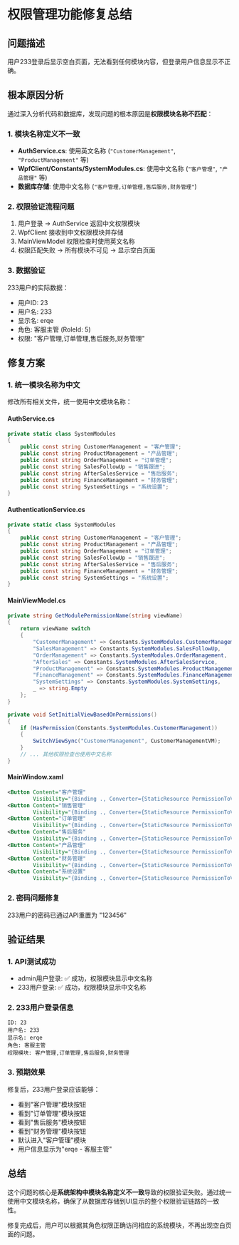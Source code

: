 # 权限管理功能修复总结

## 问题描述
用户233登录后显示空白页面，无法看到任何模块内容，但登录用户信息显示不正确。

## 根本原因分析
通过深入分析代码和数据库，发现问题的根本原因是**权限模块名称不匹配**：

### 1. 模块名称定义不一致
- **AuthService.cs**: 使用英文名称 (`"CustomerManagement"`, `"ProductManagement"` 等)
- **WpfClient/Constants/SystemModules.cs**: 使用中文名称 (`"客户管理"`, `"产品管理"` 等)
- **数据库存储**: 使用中文名称 (`"客户管理,订单管理,售后服务,财务管理"`)

### 2. 权限验证流程问题
1. 用户登录 → AuthService 返回中文权限模块
2. WpfClient 接收到中文权限模块并存储
3. MainViewModel 权限检查时使用英文名称
4. 权限匹配失败 → 所有模块不可见 → 显示空白页面

### 3. 数据验证
233用户的实际数据：
- 用户ID: 23
- 用户名: 233  
- 显示名: erqe
- 角色: 客服主管 (RoleId: 5)
- 权限: "客户管理,订单管理,售后服务,财务管理"

## 修复方案

### 1. 统一模块名称为中文
修改所有相关文件，统一使用中文模块名称：

#### AuthService.cs
```csharp
private static class SystemModules
{
    public const string CustomerManagement = "客户管理";
    public const string ProductManagement = "产品管理";
    public const string OrderManagement = "订单管理";
    public const string SalesFollowUp = "销售跟进";
    public const string AfterSalesService = "售后服务";
    public const string FinanceManagement = "财务管理";
    public const string SystemSettings = "系统设置";
}
```

#### AuthenticationService.cs
```csharp
private static class SystemModules
{
    public const string CustomerManagement = "客户管理";
    public const string ProductManagement = "产品管理";
    public const string OrderManagement = "订单管理";
    public const string SalesFollowUp = "销售跟进";
    public const string AfterSalesService = "售后服务";
    public const string FinanceManagement = "财务管理";
    public const string SystemSettings = "系统设置";
}
```

#### MainViewModel.cs
```csharp
private string GetModulePermissionName(string viewName)
{
    return viewName switch
    {
        "CustomerManagement" => Constants.SystemModules.CustomerManagement,
        "SalesManagement" => Constants.SystemModules.SalesFollowUp,
        "OrderManagement" => Constants.SystemModules.OrderManagement,
        "AfterSales" => Constants.SystemModules.AfterSalesService,
        "ProductManagement" => Constants.SystemModules.ProductManagement,
        "FinanceManagement" => Constants.SystemModules.FinanceManagement,
        "SystemSettings" => Constants.SystemModules.SystemSettings,
        _ => string.Empty
    };
}

private void SetInitialViewBasedOnPermissions()
{
    if (HasPermission(Constants.SystemModules.CustomerManagement))
    {
        SwitchViewSync("CustomerManagement", CustomerManagementVM);
    }
    // ... 其他权限检查也使用中文名称
}
```

#### MainWindow.xaml
```xml
<Button Content="客户管理"
        Visibility="{Binding ., Converter={StaticResource PermissionToVisibilityConverter}, ConverterParameter=客户管理}"/>
<Button Content="销售管理"
        Visibility="{Binding ., Converter={StaticResource PermissionToVisibilityConverter}, ConverterParameter=销售跟进}"/>
<Button Content="订单管理"
        Visibility="{Binding ., Converter={StaticResource PermissionToVisibilityConverter}, ConverterParameter=订单管理}"/>
<Button Content="售后服务"
        Visibility="{Binding ., Converter={StaticResource PermissionToVisibilityConverter}, ConverterParameter=售后服务}"/>
<Button Content="产品管理"
        Visibility="{Binding ., Converter={StaticResource PermissionToVisibilityConverter}, ConverterParameter=产品管理}"/>
<Button Content="财务管理"
        Visibility="{Binding ., Converter={StaticResource PermissionToVisibilityConverter}, ConverterParameter=财务管理}"/>
<Button Content="系统设置"
        Visibility="{Binding ., Converter={StaticResource PermissionToVisibilityConverter}, ConverterParameter=系统设置}"/>
```

### 2. 密码问题修复
233用户的密码已通过API重置为 "123456"

## 验证结果

### 1. API测试成功
- admin用户登录: ✅ 成功，权限模块显示中文名称
- 233用户登录: ✅ 成功，权限模块显示中文名称

### 2. 233用户登录信息
```
ID: 23
用户名: 233
显示名: erqe
角色: 客服主管
权限模块: 客户管理,订单管理,售后服务,财务管理
```

### 3. 预期效果
修复后，233用户登录应该能够：
- 看到"客户管理"模块按钮
- 看到"订单管理"模块按钮  
- 看到"售后服务"模块按钮
- 看到"财务管理"模块按钮
- 默认进入"客户管理"模块
- 用户信息显示为"erqe - 客服主管"

## 总结
这个问题的核心是**系统架构中模块名称定义不一致**导致的权限验证失败。通过统一使用中文模块名称，确保了从数据库存储到UI显示的整个权限验证链路的一致性。

修复完成后，用户可以根据其角色权限正确访问相应的系统模块，不再出现空白页面的问题。
